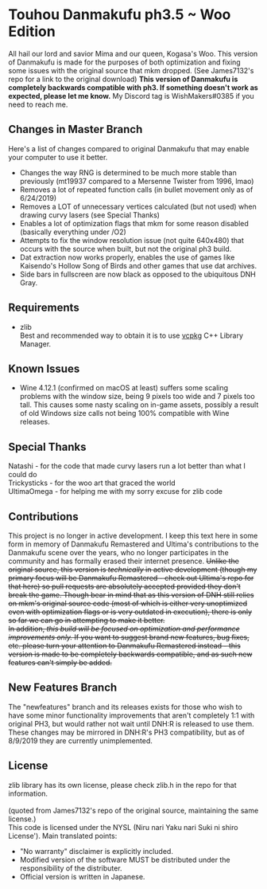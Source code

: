# Touhou Danmakufu ph3.5 ~ Woo Edition
All hail our lord and savior Mima and our queen, Kogasa's Woo. This version of Danmakufu is made for the purposes of both optimization and fixing some issues with the original source that mkm dropped. (See James7132's repo for a link to the original download) <b>This version of Danmakufu is completely backwards compatible with ph3. If something doesn't work as expected, please let me know.</b> My Discord tag is WishMakers#0385 if you need to reach me.

## Changes in Master Branch
Here's a list of changes compared to original Danmakufu that may enable your computer to use it better.
 * Changes the way RNG is determined to be much more stable than previously (mt19937 compared to a Mersenne Twister from 1996, lmao)
 * Removes a lot of repeated function calls (in bullet movement only as of 6/24/2019)
 * Removes a LOT of unnecessary vertices calculated (but not used) when drawing curvy lasers (see Special Thanks)
 * Enables a lot of optimization flags that mkm for some reason disabled (basically everything under /O2)
 * Attempts to fix the window resolution issue (not quite 640x480) that occurs with the source when built, but not the original ph3 build.
 * Dat extraction now works properly, enables the use of games like Kaisendo's Hollow Song of Birds and other games that use dat archives.
 * Side bars in fullscreen are now black as opposed to the ubiquitous DNH Gray.

## Requirements
 * zlib
</br>Best and recommended way to obtain it is to use [vcpkg](https://github.com/Microsoft/vcpkg) C++ Library Manager.

## Known Issues
 * Wine 4.12.1 (confirmed on macOS at least) suffers some scaling problems with the window size, being 9 pixels too wide and 7 pixels too tall.  This causes some nasty scaling on in-game assets, possibly a result of old Windows size calls not being 100% compatible with Wine releases.

## Special Thanks
Natashi - for the code that made curvy lasers run a lot better than what I could do
</br>Trickysticks - for the woo art that graced the world
</br>UltimaOmega - for helping me with my sorry excuse for zlib code

## Contributions
This project is no longer in active development.  I keep this text here in some form in memory of Danmakufu Remastered and Ultima's contributions to the Danmakufu scene over the years, who no longer participates in the community and has formally erased their internet presence.
~~Unlike the original source, this version is *technically* in active development (though my primary focus will be Danmakufu Remastered - check out Ultima's repo for that here) so pull requests are absolutely accepted provided they don't break the game. Though bear in mind that as this version of DNH still relies on mkm's original source code (most of which is either very unoptimized even with optimization flags or is very outdated in execution), there is only so far we can go in attempting to make it better.
</br>In addition, *this build will be focused on optimization and performance improvements only.* If you want to suggest brand new features, bug fixes, etc. please turn your attention to Danmakufu Remastered instead - this version is made to be completely backwards compatible, and as such new features can't simply be added.~~

## New Features Branch
The "newfeatures" branch and its releases exists for those who wish to have some minor functionality improvements that aren't completely 1:1 with original PH3, but would rather not wait until DNH:R is released to use them.  These changes may be mirrored in DNH:R's PH3 compatibility, but as of 8/9/2019 they are currently unimplemented.

## License
zlib library has its own license, please check zlib.h in the repo for that information.</br></br>
(quoted from James7132's repo of the original source, maintaining the same license.) </br>This code is licensed under the NYSL (Niru nari Yaku nari Suki ni shiro License'). Main translated points:

 * "No warranty" disclaimer is explicitly included.
 * Modified version of the software MUST be distributed under the responsibility of the distributer.
 * Official version is written in Japanese.
